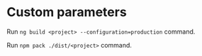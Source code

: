 # Custom parameters

Run `ng build <project> --configuration=production` command.

Run `npm pack ./dist/<project>` command.
